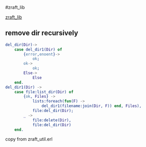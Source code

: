 #zraft_lib

[zraft_lib](https://github.com/dreyk/zraft_lib)

## remove dir recursively

``` erlang
del_dir(Dir)->
    case del_dir1(Dir) of
        {error,enoent}->
            ok;
        ok->
            ok;
        Else->
            Else
    end.
del_dir1(Dir) ->
    case file:list_dir(Dir) of
        {ok, Files} ->
            lists:foreach(fun(F) ->
                del_dir1(filename:join(Dir, F)) end, Files),
            file:del_dir(Dir);
        _ ->
            file:delete(Dir),
            file:del_dir(Dir)
    end.
```
copy from zraft_util.erl
